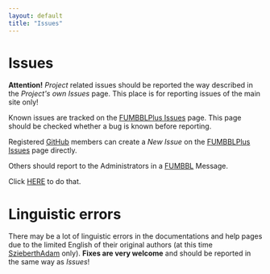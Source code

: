 ```yaml
---
layout: default
title: "Issues"
---
```


# Issues

**Attention!**
_Project_ related issues should be reported the way described in the _Project's own Issues_ page.
This place is for reporting issues of the main site only!


Known issues are tracked on the [FUMBBLPlus Issues] page.
This page should be checked whether a bug is known before reporting.

Registered [GitHub] members can create a _New Issue_ on the [FUMBBLPlus Issues] page directly.

Others should report to the Administrators in a [FUMBBL] Message.

Click [HERE][AdminPM] to do that.


# Linguistic errors

There may be a lot of linguistic errors in the documentations and help pages due to the limited English of their original authors (at this time [SzieberthAdam] only).
**Fixes are very welcome** and should be reported in the same way as _Issues_!



[AdminPM]: https://fumbbl.com/p/messages?op=new&to=SzieberthAdam&subject=FUMBBLPlus%20Bug%20Report:%20
[FUMBBL]: http://fumbbl.com
[FUMBBLPlus Issues]: https://github.com/FUMBBLPlus/fumbblplus.github.io/issues
[GitHub]: https://github.com
[SzieberthAdam]: http://fumbbl.com/~SzieberthAdam

